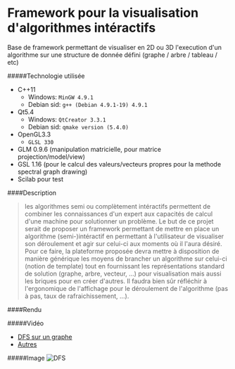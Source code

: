 Framework pour la visualisation d'algorithmes intéractifs
=========================================================

Base de framework permettant de visualiser en 2D ou 3D l'execution d'un algorithme sur une structure de donnée défini (graphe / arbre / tableau / etc)

#####Technologie utilisée
- C++11
    - Windows: `MinGW 4.9.1`
    - Debian sid: `g++ (Debian 4.9.1-19) 4.9.1`
- Qt5.4
    - Windows: `QtCreator 3.3.1`
    - Debian sid: `qmake version (5.4.0)`
- OpenGL3.3
    - `GLSL 330`
- GLM 0.9.6 (manipulation matricielle, pour matrice projection/model/view)
- GSL 1.16 (pour le calcul des valeurs/vecteurs propres pour la methode spectral graph drawing)
- Scilab pour test

####Description

>les algorithmes semi ou complètement intéractifs permettent de combiner les connaissances d'un expert aux capacités de calcul d'une machine pour solutionner un problème. Le but de ce projet serait de proposer un framework permettant de mettre en place un algorithme (semi-)intéractif en permettant à l'utilisateur de visualiser son déroulement et agir sur celui-ci aux moments où il l'aura désiré. Pour ce faire, la plateforme proposée devra mettre à disposition de manière générique les moyens de brancher un algorithme sur celui-ci (notion de template) tout en fournissant les représentations standard de solution (graphe, arbre, vecteur, ...) pour visualisation mais aussi les briques pour en créer d'autres. Il faudra bien sûr réfléchir à l'ergonomique de l'affichage pour le déroulement de l'algorithme (pas à pas, taux de rafraichissement, ...).

####Rendu

#####Vidéo
- [DFS sur un graphe](https://raw.githubusercontent.com/hadjiszs/Visu_algo/master/demo/billboard.webm)
- [Autres](https://github.com/hadjiszs/Visu_algo/tree/master/demo)

#####Image
![DFS](http://i.imgur.com/cTnOiS6.png)
